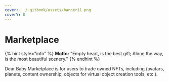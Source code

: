 ```yaml
---
cover: ../.gitbook/assets/banner11.png
coverY: 0
---
```


# Marketplace

{% hint style="info" %}
**Motto:** "Empty heart, is the best gift; Alone the way, is the most beautiful scenery."
{% endhint %}

Dear Baby Marketplace is for users to trade owned NFTs, including (avatars, planets, content ownership, objects for virtual object creation tools, etc.).
